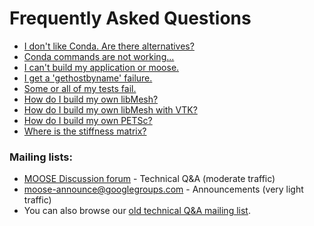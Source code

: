 # Frequently Asked Questions

- [I don't like Conda. Are there alternatives?](faq_conda_alternatives.md)
- [Conda commands are not working...](help/troubleshooting.md#condaissues)
- [I can't build my application or moose.](help/troubleshooting.md#buildissues)
- [I get a 'gethostbyname' failure.](help/troubleshooting.md#failingtests)
- [Some or all of my tests fail.](help/troubleshooting.md#failingtests)
- [How do I build my own libMesh?](faq/faq_build_libmesh.md)
- [How do I build my own libMesh with VTK?](faq/faq_build_libmesh-vtk.md)
- [How do I build my own PETSc?](faq/faq_build_petsc.md)
- [Where is the stiffness matrix?](help/faq/what_is_fem.md)


### Mailing lists:

- [MOOSE Discussion forum](https://github.com/idaholab/moose/discussions) - Technical Q&A (moderate traffic)
- [moose-announce@googlegroups.com](https://groups.google.com/forum/#!forum/moose-announce) - Announcements (very light traffic)
- You can also browse our [old technical Q&A mailing list](https://groups.google.com/forum/#!forum/moose-users).
